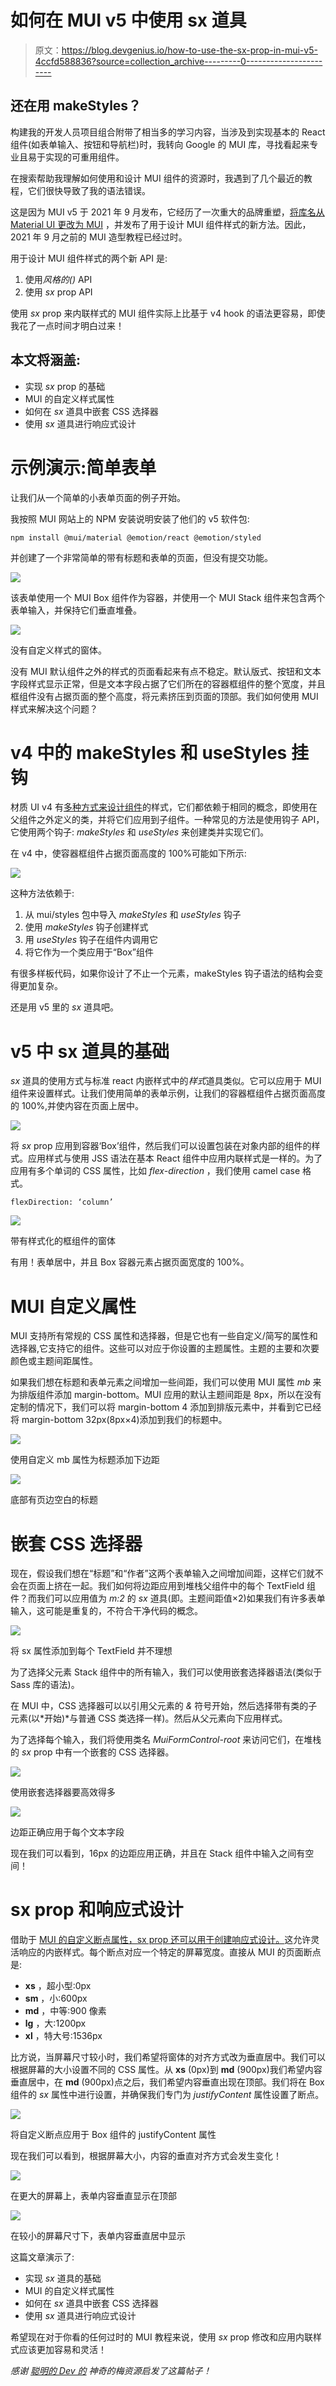 # 如何在 MUI v5 中使用 sx 道具

> 原文：<https://blog.devgenius.io/how-to-use-the-sx-prop-in-mui-v5-4ccfd588836?source=collection_archive---------0----------------------->

## 还在用 makeStyles？

构建我的开发人员项目组合附带了相当多的学习内容，当涉及到实现基本的 React 组件(如表单输入、按钮和导航栏)时，我转向 Google 的 MUI 库，寻找看起来专业且易于实现的可重用组件。

在搜索帮助我理解如何使用和设计 MUI 组件的资源时，我遇到了几个最近的教程，它们很快导致了我的语法错误。

这是因为 MUI v5 于 2021 年 9 月发布，它经历了一次重大的品牌重塑，[将库名从 Material UI 更改为 MUI](https://mui.com/blog/material-ui-is-now-mui/) ，并发布了用于设计 MUI 组件样式的新方法。因此，2021 年 9 月之前的 MUI 造型教程已经过时。

用于设计 MUI 组件样式的两个新 API 是:

1.  使用*风格的()* API
2.  使用 *sx* prop API

使用 *sx* prop 来内联样式的 MUI 组件实际上比基于 v4 hook 的语法更容易，即使我花了一点时间才明白过来！

## 本文将涵盖:

*   实现 *sx* prop 的基础
*   MUI 的自定义样式属性
*   如何在 *sx* 道具中嵌套 CSS 选择器
*   使用 *sx* 道具进行响应式设计

# 示例演示:简单表单

让我们从一个简单的小表单页面的例子开始。

我按照 MUI 网站上的 NPM 安装说明安装了他们的 v5 软件包:

```
npm install @mui/material @emotion/react @emotion/styled
```

并创建了一个非常简单的带有标题和表单的页面，但没有提交功能。

![](img/284c1f6a68fb16591d25814c9e7b1738.png)

该表单使用一个 MUI Box 组件作为容器，并使用一个 MUI Stack 组件来包含两个表单输入，并保持它们垂直堆叠。

![](img/5aa06c4e13adec6a6f19c044149914bb.png)

没有自定义样式的窗体。

没有 MUI 默认组件之外的样式的页面看起来有点不稳定。默认版式、按钮和文本字段样式显示正常，但是文本字段占据了它们所在的容器框组件的整个宽度，并且框组件没有占据页面的整个高度，将元素挤压到页面的顶部。我们如何使用 MUI 样式来解决这个问题？

# v4 中的 makeStyles 和 useStyles 挂钩

材质 UI v4 有[多种方式来设计组件](https://mui.com/system/styles/basics/)的样式，它们都依赖于相同的概念，即使用在父组件之外定义的类，并将它们应用到子组件。一种常见的方法是使用钩子 API，它使用两个钩子: *makeStyles* 和 *useStyles* 来创建类并实现它们。

在 v4 中，使容器框组件占据页面高度的 100%可能如下所示:

![](img/624ae6aebf4823c2e843acee99703f97.png)

这种方法依赖于:

1.  从 mui/styles 包中导入 *makeStyles* 和 *useStyles* 钩子
2.  使用 *makeStyles* 钩子创建样式
3.  用 *useStyles* 钩子在组件内调用它
4.  将它作为一个类应用于“Box”组件

有很多样板代码，如果你设计了不止一个元素，makeStyles 钩子语法的结构会变得更加复杂。

还是用 v5 里的 *sx* 道具吧。

# v5 中 sx 道具的基础

*sx* 道具的使用方式与标准 react 内嵌样式中的*样式*道具类似。它可以应用于 MUI 组件来设置样式。让我们使用简单的表单示例，让我们的容器框组件占据页面高度的 100%,并使内容在页面上居中。

![](img/23070df729fdfe4967a322167392c819.png)

将 *sx* prop 应用到容器‘Box’组件，然后我们可以设置包装在对象内部的组件的样式。应用样式与使用 JSS 语法在基本 React 组件中应用内联样式是一样的。为了应用有多个单词的 CSS 属性，比如 *flex-direction* ，我们使用 camel case 格式。

```
flexDirection: ‘column’
```

![](img/b87b34c36d301483b97e693133889b6f.png)

带有样式化的框组件的窗体

有用！表单居中，并且 Box 容器元素占据页面宽度的 100%。

# MUI 自定义属性

MUI 支持所有常规的 CSS 属性和选择器，但是它也有一些自定义/简写的属性和选择器,它支持它的组件。这些可以对应于你设置的主题属性。主题的主要和次要颜色或主题间距属性。

如果我们想在标题和表单元素之间增加一些间距，我们可以使用 MUI 属性 *mb* 来为排版组件添加 margin-bottom。MUI 应用的默认主题间距是 8px，所以在没有定制的情况下，我们可以将 margin-bottom 4 添加到排版元素中，并看到它已经将 margin-bottom 32px(8px×4)添加到我们的标题中。

![](img/74aa5958bbc8cb7cef26fb7e858ab569.png)

使用自定义 mb 属性为标题添加下边距

![](img/0bdace247ec841a8b84a8917c7a4b0d6.png)

底部有页边空白的标题

# 嵌套 CSS 选择器

现在，假设我们想在“标题”和“作者”这两个表单输入之间增加间距，这样它们就不会在页面上挤在一起。我们如何将边距应用到堆栈父组件中的每个 TextField 组件？而我们可以应用值为 *m:2* 的 *sx* 道具(即。主题间距值×2)如果我们有许多表单输入，这可能是重复的，不符合干净代码的概念。

![](img/5cc6668f1404e50f2f9cc203e449b5a5.png)

将 sx 属性添加到每个 TextField 并不理想

为了选择父元素 Stack 组件中的所有输入，我们可以使用嵌套选择器语法(类似于 Sass 库的语法)。

在 MUI 中，CSS 选择器可以以引用父元素的 *&* 符号开始，然后选择带有类的子元素(以*开始)*与普通 CSS 类选择一样)。然后从父元素向下应用样式。

为了选择每个输入，我们将使用类名 *MuiFormControl-root* 来访问它们，在堆栈的 *sx* prop 中有一个嵌套的 CSS 选择器。

![](img/8e8b2e2c619136af249fb78dc792a9c1.png)

使用嵌套选择器要高效得多

![](img/1f8a4bc1ab63bae8e2e85ea4f14142f6.png)

边距正确应用于每个文本字段

现在我们可以看到，16px 的边距应用正确，并且在 Stack 组件中输入之间有空间！

# sx prop 和响应式设计

借助于 [MUI 的自定义断点属性，sx prop 还可以用于创建响应式设计。](https://mui.com/material-ui/customization/breakpoints/)这允许灵活响应的内嵌样式。每个断点对应一个特定的屏幕宽度。直接从 MUI 的页面断点是:

*   **xs** ，超小型:0px
*   **sm** ，小:600px
*   **md** ，中等:900 像素
*   **lg** ，大:1200px
*   **xl** ，特大号:1536px

比方说，当屏幕尺寸较小时，我们希望将窗体的对齐方式改为垂直居中。我们可以根据屏幕的大小设置不同的 CSS 属性。从 **xs** (0px)到 **md** (900px)我们希望内容垂直居中，在 **md** (900px)点之后，我们希望内容垂直出现在顶部。我们将在 Box 组件的 *sx* 属性中进行设置，并确保我们专门为 *justifyContent* 属性设置了断点。

![](img/df7aa3799f88ef1fa548b8866731bbed.png)

将自定义断点应用于 Box 组件的 justifyContent 属性

现在我们可以看到，根据屏幕大小，内容的垂直对齐方式会发生变化！

![](img/4b4988c98a70451d624bf751b75cee85.png)

在更大的屏幕上，表单内容垂直显示在顶部

![](img/eb4492130bcbdfe4780af87eb49510b6.png)

在较小的屏幕尺寸下，表单内容垂直居中显示

这篇文章演示了:

*   实现 *sx* 道具的基础
*   MUI 的自定义样式属性
*   如何在 *sx* 道具中嵌套 CSS 选择器
*   使用 *sx* 道具进行响应式设计

希望现在对于你看的任何过时的 MUI 教程来说，使用 *sx* prop 修改和应用内联样式应该更加容易和灵活！

*感谢* [*聪明的 Dev 的*](https://www.youtube.com/watch?v=zV-jDJx6XjI) *神奇的梅资源启发了这篇帖子！*